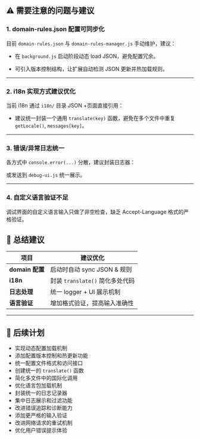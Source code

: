 ## ⚠️ 需要注意的问题与建议

### 1. **domain-rules.json 配置可同步化**

目前 `domain-rules.json` 与 `domain-rules-manager.js` 手动维护，建议：

- 在 `background.js` 启动阶段动态 load JSON，避免配置冗余。
    
- 可引入版本控制结构，让扩展自动检测 JSON 更新并热加载规则。

---

### 2. **i18n 实现方式建议优化**

当前 i18n 通过 `i18n/` 目录 JSON +页面直接引用：

- 建议统一封装一个通用 `translate(key)` 函数，避免在多个文件中重复 `getLocale()`, `messages[key]`。

---

### 3. **错误/异常日志统一**

各方式中 `console.error(...)` 分散，建议封装日志器：

或发送到 `debug-ui.js` 统一展示。

---


### 4. **自定义语言验证不足**

调试界面的自定义语言输入只做了非空检查，缺乏 Accept-Language 格式的严格验证。


## 📌 总结建议

| 项目 | 建议优化 |
| --- | --- |
| **domain 配置** | 启动时自动 sync JSON & 规则 |
| **i18n** | 封装 `translate()` 简化多处代码 |
| **日志处理** | 统一 logger + UI 展示机制 |
| **语言验证** | 增加格式验证，提高输入准确性 |

---

## 📝 后续计划

- 实现动态配置加载机制
- 添加配置版本控制和热更新功能
- 统一配置文件格式和访问接口
- 创建统一的 `translate()` 函数
- 简化多文件中的国际化调用
- 优化语言包加载机制
- 封装统一的日志记录器
- 集中日志展示和过滤功能
- 改进错误追踪和诊断能力
- 添加更严格的输入验证
- 改进网络请求的重试机制
- 优化用户错误提示体验
